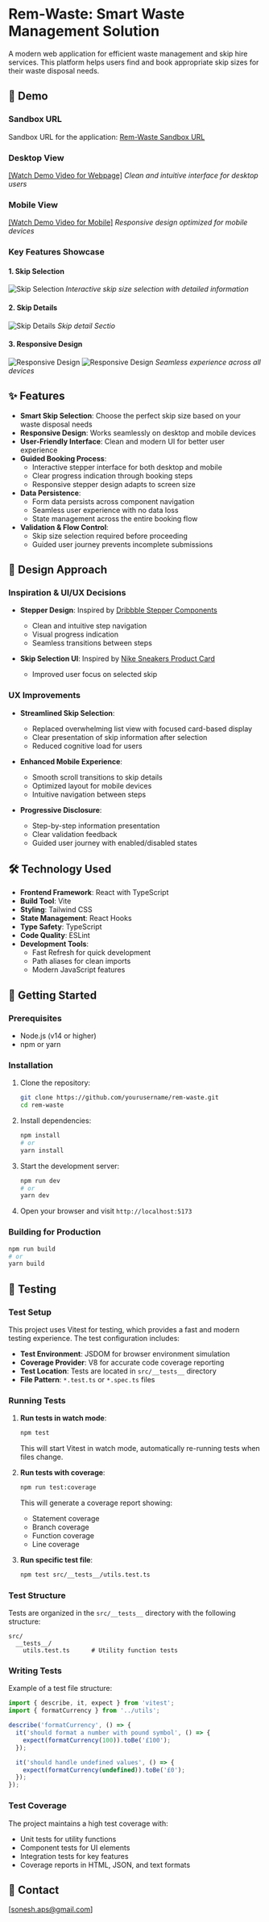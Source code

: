 # Rem-Waste: Smart Waste Management Solution

A modern web application for efficient waste management and skip hire services. This platform helps users find and book appropriate skip sizes for their waste disposal needs.

## 🎥 Demo

### Sandbox URL

Sandbox URL for the application: [Rem-Waste Sandbox URL](https://codesandbox.io/p/github/Soneshaps/waste-management/main)

### Desktop View

[[Watch Demo Video for Webpage]](https://vimeo.com/1092041247)
_Clean and intuitive interface for desktop users_

### Mobile View

[[Watch Demo Video for Mobile]](https://vimeo.com/1092041271)
_Responsive design optimized for mobile devices_

### Key Features Showcase

#### 1. Skip Selection

![Skip Selection](https://i.imgur.com/cSNNDKs.png)
_Interactive skip size selection with detailed information_

#### 2. Skip Details

![Skip Details](https://i.imgur.com/2NMoJ5o.png)
_Skip detail Sectio_

#### 3. Responsive Design

![Responsive Design](https://i.imgur.com/tcPMc6l.png)
![Responsive Design](https://i.imgur.com/Me8Bguq.png)
_Seamless experience across all devices_

## ✨ Features

- **Smart Skip Selection**: Choose the perfect skip size based on your waste disposal needs
- **Responsive Design**: Works seamlessly on desktop and mobile devices
- **User-Friendly Interface**: Clean and modern UI for better user experience
- **Guided Booking Process**:
  - Interactive stepper interface for both desktop and mobile
  - Clear progress indication through booking steps
  - Responsive stepper design adapts to screen size
- **Data Persistence**:
  - Form data persists across component navigation
  - Seamless user experience with no data loss
  - State management across the entire booking flow
- **Validation & Flow Control**:
  - Skip size selection required before proceeding
  - Guided user journey prevents incomplete submissions

## 🎨 Design Approach

### Inspiration & UI/UX Decisions

- **Stepper Design**: Inspired by [Dribbble Stepper Components](https://dribbble.com/shots/14012793-Stepper-Components)

  - Clean and intuitive step navigation
  - Visual progress indication
  - Seamless transitions between steps

- **Skip Selection UI**: Inspired by [Nike Sneakers Product Card](https://dribbble.com/shots/26028875-Nike-Sneakers-Product-Card-Dark-Light-UI)
  - Improved user focus on selected skip

### UX Improvements

- **Streamlined Skip Selection**:

  - Replaced overwhelming list view with focused card-based display
  - Clear presentation of skip information after selection
  - Reduced cognitive load for users

- **Enhanced Mobile Experience**:

  - Smooth scroll transitions to skip details
  - Optimized layout for mobile devices
  - Intuitive navigation between steps

- **Progressive Disclosure**:
  - Step-by-step information presentation
  - Clear validation feedback
  - Guided user journey with enabled/disabled states

## 🛠️ Technology Used

- **Frontend Framework**: React with TypeScript
- **Build Tool**: Vite
- **Styling**: Tailwind CSS
- **State Management**: React Hooks
- **Type Safety**: TypeScript
- **Code Quality**: ESLint
- **Development Tools**:
  - Fast Refresh for quick development
  - Path aliases for clean imports
  - Modern JavaScript features

## 🚀 Getting Started

### Prerequisites

- Node.js (v14 or higher)
- npm or yarn

### Installation

1. Clone the repository:

   ```bash
   git clone https://github.com/yourusername/rem-waste.git
   cd rem-waste
   ```

2. Install dependencies:

   ```bash
   npm install
   # or
   yarn install
   ```

3. Start the development server:

   ```bash
   npm run dev
   # or
   yarn dev
   ```

4. Open your browser and visit `http://localhost:5173`

### Building for Production

```bash
npm run build
# or
yarn build
```

## 🧪 Testing

### Test Setup

This project uses Vitest for testing, which provides a fast and modern testing experience. The test configuration includes:

- **Test Environment**: JSDOM for browser environment simulation
- **Coverage Provider**: V8 for accurate code coverage reporting
- **Test Location**: Tests are located in `src/__tests__` directory
- **File Pattern**: `*.test.ts` or `*.spec.ts` files

### Running Tests

1. **Run tests in watch mode**:

   ```bash
   npm test
   ```

   This will start Vitest in watch mode, automatically re-running tests when files change.

2. **Run tests with coverage**:

   ```bash
   npm run test:coverage
   ```

   This will generate a coverage report showing:

   - Statement coverage
   - Branch coverage
   - Function coverage
   - Line coverage

3. **Run specific test file**:
   ```bash
   npm test src/__tests__/utils.test.ts
   ```

### Test Structure

Tests are organized in the `src/__tests__` directory with the following structure:

```
src/
  __tests__/
    utils.test.ts      # Utility function tests
```

### Writing Tests

Example of a test file structure:

```typescript
import { describe, it, expect } from 'vitest';
import { formatCurrency } from '../utils';

describe('formatCurrency', () => {
  it('should format a number with pound symbol', () => {
    expect(formatCurrency(100)).toBe('£100');
  });

  it('should handle undefined values', () => {
    expect(formatCurrency(undefined)).toBe('£0');
  });
});
```

### Test Coverage

The project maintains a high test coverage with:

- Unit tests for utility functions
- Component tests for UI elements
- Integration tests for key features
- Coverage reports in HTML, JSON, and text formats

## 📧 Contact

[sonesh.aps@gmail.com]
